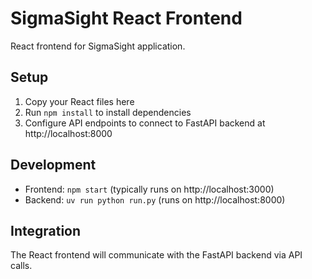 # SigmaSight React Frontend

React frontend for SigmaSight application.

## Setup
1. Copy your React files here
2. Run `npm install` to install dependencies
3. Configure API endpoints to connect to FastAPI backend at http://localhost:8000

## Development
- Frontend: `npm start` (typically runs on http://localhost:3000)
- Backend: `uv run python run.py` (runs on http://localhost:8000)

## Integration
The React frontend will communicate with the FastAPI backend via API calls.
